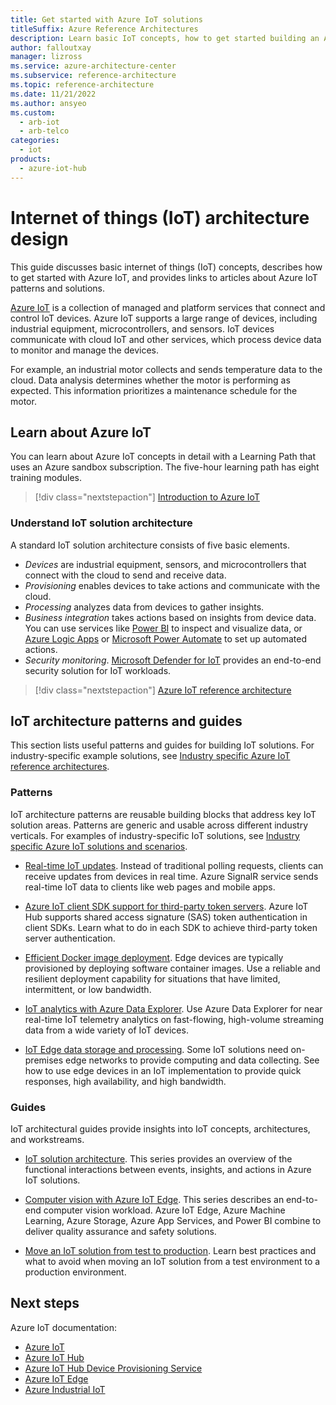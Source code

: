 ```yaml
---
title: Get started with Azure IoT solutions
titleSuffix: Azure Reference Architectures
description: Learn basic IoT concepts, how to get started building an Azure IoT solution, and how to optimize an IoT solution for production.
author: falloutxay
manager: lizross
ms.service: azure-architecture-center
ms.subservice: reference-architecture
ms.topic: reference-architecture
ms.date: 11/21/2022
ms.author: ansyeo
ms.custom:
  - arb-iot
  - arb-telco
categories:
  - iot
products:
  - azure-iot-hub
---
```


# Internet of things (IoT) architecture design

This guide discusses basic internet of things (IoT) concepts, describes how to get started with Azure IoT, and provides links to articles about Azure IoT patterns and solutions.

[Azure IoT](https://azure.microsoft.com/overview/iot) is a collection of managed and platform services that connect and control IoT devices. Azure IoT supports a large range of devices, including industrial equipment, microcontrollers, and sensors. IoT devices communicate with cloud IoT and other services, which process device data to monitor and manage the devices.

For example, an industrial motor collects and sends temperature data to the cloud. Data analysis determines whether the motor is performing as expected. This information prioritizes a maintenance schedule for the motor.

## Learn about Azure IoT

You can learn about Azure IoT concepts in detail with a Learning Path that uses an Azure sandbox subscription. The five-hour learning path has eight training modules.

> [!div class="nextstepaction"]
> [Introduction to Azure IoT](/training/paths/introduction-to-azure-iot)

### Understand IoT solution architecture

A standard IoT solution architecture consists of five basic elements.

- *Devices* are industrial equipment, sensors, and microcontrollers that connect with the cloud to send and receive data.
- *Provisioning* enables devices to take actions and communicate with the cloud.
- *Processing* analyzes data from devices to gather insights.
- *Business integration* takes actions based on insights from device data. You can use services like [Power BI](https://powerbi.microsoft.com) to inspect and visualize data, or [Azure Logic Apps](https://azure.microsoft.com/services/logic-apps) or [Microsoft Power Automate](https://powerautomate.microsoft.com) to set up automated actions.
- *Security monitoring*. [Microsoft Defender for IoT](https://azure.microsoft.com/services/iot-defender) provides an end-to-end security solution for IoT workloads.

> [!div class="nextstepaction"]
> [Azure IoT reference architecture](../iot.yml)

## IoT architecture patterns and guides

This section lists useful patterns and guides for building IoT solutions. For industry-specific example solutions, see [Industry specific Azure IoT reference architectures](industry-iot-hub-page.md).

### Patterns

IoT architecture patterns are reusable building blocks that address key IoT solution areas. Patterns are generic and usable across different industry verticals. For examples of industry-specific IoT solutions, see [Industry specific Azure IoT solutions and scenarios](industry-iot-hub-page.md).

- [Real-time IoT updates](../../example-scenario/iot/real-time-iot-updates-cloud-apps.yml). Instead of traditional polling requests, clients can receive updates from devices in real time. Azure SignalR service sends real-time IoT data to clients like web pages and mobile apps.

- [Azure IoT client SDK support for third-party token servers](../../guide/iot/azure-iot-client-sdk-support.yml). Azure IoT Hub supports shared access signature (SAS) token authentication in client SDKs. Learn what to do in each SDK to achieve third-party token server authentication.

- [Efficient Docker image deployment](../../example-scenario/iot/efficient-docker-image-deployment.yml). Edge devices are typically provisioned by deploying software container images. Use a reliable and resilient deployment capability for situations that have limited, intermittent, or low bandwidth.

- [IoT analytics with Azure Data Explorer](../../solution-ideas/articles/iot-azure-data-explorer.yml). Use Azure Data Explorer for near real-time IoT telemetry analytics on fast-flowing, high-volume streaming data from a wide variety of IoT devices.

- [IoT Edge data storage and processing](../../solution-ideas/articles/data-storage-edge.yml). Some IoT solutions need on-premises edge networks to provide computing and data collecting. See how to use edge devices in an IoT implementation to provide quick responses, high availability, and high bandwidth.

### Guides

IoT architectural guides provide insights into IoT concepts, architectures, and workstreams.

- [IoT solution architecture](../../example-scenario/iot/devices-platform-application.yml). This series provides an overview of the functional interactions between events, insights, and actions in Azure IoT solutions.

- [Computer vision with Azure IoT Edge](../../guide/iot-edge-vision/index.md). This series describes an end-to-end computer vision workload. Azure IoT Edge, Azure Machine Learning, Azure Storage, Azure App Services, and Power BI combine to deliver quality assurance and safety solutions.

- [Move an IoT solution from test to production](../../example-scenario/iot/iot-move-to-production.yml). Learn best practices and what to avoid when moving an IoT solution from a test environment to a production environment.

## Next steps

Azure IoT documentation:

- [Azure IoT](/azure/iot-fundamentals)
- [Azure IoT Hub](/azure/iot-hub)
- [Azure IoT Hub Device Provisioning Service](/azure/iot-dps)
- [Azure IoT Edge](/azure/iot-edge)
- [Azure Industrial IoT](/azure/industrial-iot)
